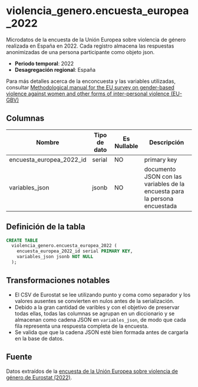 # violencia_genero.encuesta_europea_2022

Microdatos de la encuesta de la Unión Europea sobre violencia de género realizada en España en 2022. Cada registro almacena las respuestas anonimizadas de una persona participante como objeto json.

- **Periodo temporal**: 2022
- **Desagregación regional**: España

Para más detalles acerca de la enconcuesta y las variables utilizadas, consultar <a href="https://ec.europa.eu/eurostat/documents/3859598/13484289/KS-GQ-21-009-EN-N.pdf#page=151" target="blank">Methodological manual for the EU survey on gender-based violence against women and other forms of inter-personal violence (EU-GBV)</a>

## Columnas

| Nombre | Tipo de dato | Es Nullable | Descripción |
| --- | --- | --- | --- |
| encuesta_europea_2022_id | serial | NO | primary key |
| variables_json | jsonb | NO | documento JSON con las variables de la encuesta para la persona encuestada |

## Definición de la tabla

```sql
CREATE TABLE
  violencia_genero.encuesta_europea_2022 (
    encuesta_europea_2022_id serial PRIMARY KEY,
    variables_json jsonb NOT NULL
  );
```

## Transformaciones notables

- El CSV de Eurostat se lee utilizando punto y coma como separador y los valores ausentes se convierten en nulos antes de la serialización.
- Debido a la gran cantidad de varibles y con el objetivo de preservar todas ellas, todas las columnas se agrupan en un diccionario y se almacenan como cadena JSON en `variables_json`, de modo que cada fila representa una respuesta completa de la encuesta.
- Se valida que que la cadena JSON esté bien formada antes de cargarla en la base de datos.

## Fuente
Datos extraídos de la <a href="https://ec.europa.eu/eurostat/web/microdata/gender-based-violence" target="_blank">encuesta de la Unión Europea sobre violencia de género de Eurostat (2022)</a>.
